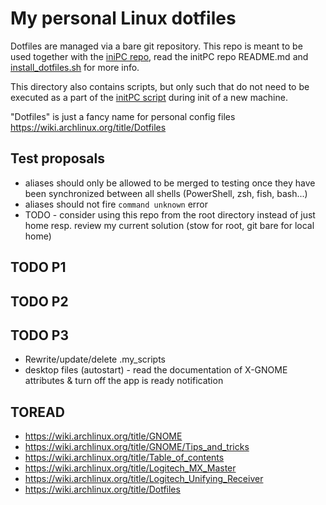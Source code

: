 # My personal Linux dotfiles


Dotfiles are managed via a bare git repository. This repo is meant to be used together with the [iniPC repo](https://github.com/jan-revay/initPC), read the initPC repo README.md and [install_dotfiles.sh](https://github.com/jan-revay/initPC/blob/devel/CommonInitScripts/install_dotfiles.sh) for more info.

This directory also contains scripts, but only such that do not need to be executed as a part of the [initPC script](https://github.com/jan-revay/initPC) during init of a new machine.

"Dotfiles" is just a fancy name for personal config files <https://wiki.archlinux.org/title/Dotfiles>

## Test proposals

- aliases should only be allowed to be merged to testing once they have been synchronized between all shells (PowerShell, zsh, fish, bash...)
- aliases should not fire `command unknown` error
- TODO - consider using this repo from the root directory instead of just home resp. review my current solution (stow for root, git bare for local home)

## TODO P1

## TODO P2

## TODO P3

- Rewrite/update/delete .my_scripts
- desktop files (autostart) - read the documentation of X-GNOME attributes & turn off the app is ready notification

## TOREAD

- https://wiki.archlinux.org/title/GNOME
- https://wiki.archlinux.org/title/GNOME/Tips_and_tricks
- https://wiki.archlinux.org/title/Table_of_contents
- https://wiki.archlinux.org/title/Logitech_MX_Master
- https://wiki.archlinux.org/title/Logitech_Unifying_Receiver
- https://wiki.archlinux.org/title/Dotfiles
